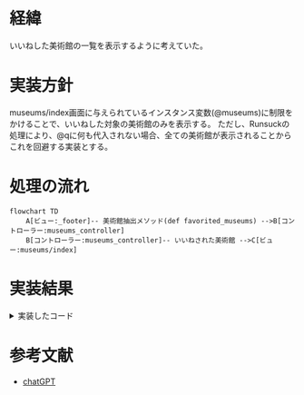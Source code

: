 # 経緯
いいねした美術館の一覧を表示するように考えていた。

# 実装方針
museums/index画面に与えられているインスタンス変数(@museums)に制限をかけることで、いいねした対象の美術館のみを表示する。
ただし、Runsuckの処理により、@qに何も代入されない場合、全ての美術館が表示されることからこれを回避する実装とする。

# 処理の流れ

```mermaid
flowchart TD
    A[ビュー:_footer]-- 美術館抽出メソッド(def favorited_museums) -->B[コントローラー:museums_controller]
    B[コントローラー:museums_controller]-- いいねされた美術館 -->C[ビュー:museums/index]
```

# 実装結果

<details>
<summary>実装したコード</summary>

>_footer.html.erb

```
    <%= button_to favorited_path, method: :get do %>
      <div><i class="fa-solid fa-heart fa-2x"></i></div>
      <div><span class="btm-nav-label">Favorites</span></div>
    <% end %>
```

> museums_controller.rb
```
  def favorited_museums
    @museums = Museum.joins(:favorites).where(favorites: { user_id: current_user.id })
    render :index  
  end
```

> route.rb 
```
  get '/favorited', to: 'museums#favorited_museums'
```

> museums/_search.html.erb
```
# ランサックの機能を停止する目的
<% if @q.present? %>
```

</details>

# 参考文献
- [chatGPT](https://chatgpt.com/share/676ac462-4558-8003-8eeb-4c11c6cb6a96)
